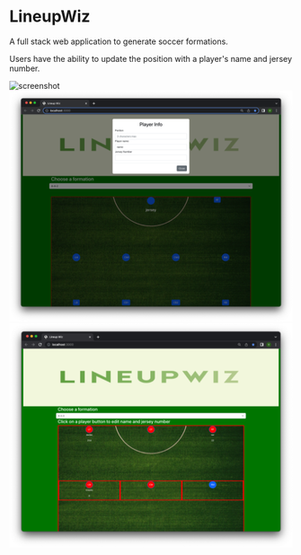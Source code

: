 # LineupWiz
A full stack web application to generate soccer formations.

Users have the ability to update the position with a player's name and jersey number.

![screenshot](./public/images/app.png)
![screenshot](./public/images/app2.png)
![screenshot](./public/images/app3.png)